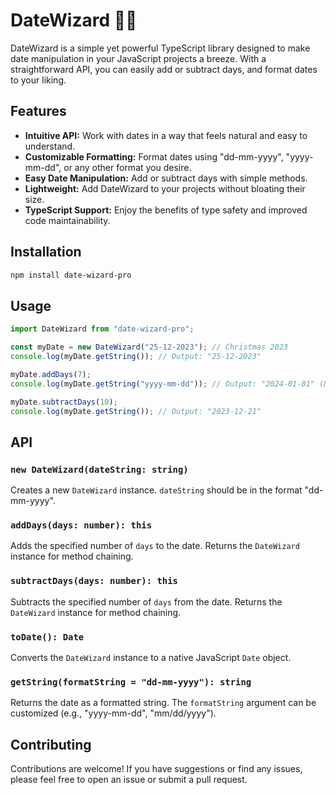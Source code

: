 # DateWizard 🧙‍♂️

DateWizard is a simple yet powerful TypeScript library designed to make date manipulation in your JavaScript projects a breeze. With a straightforward API, you can easily add or subtract days, and format dates to your liking.

## Features

- **Intuitive API:** Work with dates in a way that feels natural and easy to understand.
- **Customizable Formatting:** Format dates using "dd-mm-yyyy", "yyyy-mm-dd", or any other format you desire.
- **Easy Date Manipulation:** Add or subtract days with simple methods.
- **Lightweight:** Add DateWizard to your projects without bloating their size.
- **TypeScript Support:** Enjoy the benefits of type safety and improved code maintainability.

## Installation

```bash
npm install date-wizard-pro
```

## Usage

```javascript
import DateWizard from "date-wizard-pro";

const myDate = new DateWizard("25-12-2023"); // Christmas 2023
console.log(myDate.getString()); // Output: "25-12-2023"

myDate.addDays(7);
console.log(myDate.getString("yyyy-mm-dd")); // Output: "2024-01-01" (New Year's Day 2024)

myDate.subtractDays(10);
console.log(myDate.getString()); // Output: "2023-12-21"
```

## API

### `new DateWizard(dateString: string)`

Creates a new `DateWizard` instance. `dateString` should be in the format "dd-mm-yyyy".

### `addDays(days: number): this`

Adds the specified number of `days` to the date. Returns the `DateWizard` instance for method chaining.

### `subtractDays(days: number): this`

Subtracts the specified number of `days` from the date. Returns the `DateWizard` instance for method chaining.

### `toDate(): Date`

Converts the `DateWizard` instance to a native JavaScript `Date` object.

### `getString(formatString = "dd-mm-yyyy"): string`

Returns the date as a formatted string. The `formatString` argument can be customized (e.g., "yyyy-mm-dd", "mm/dd/yyyy").

## Contributing

Contributions are welcome! If you have suggestions or find any issues, please feel free to open an issue or submit a pull request.
